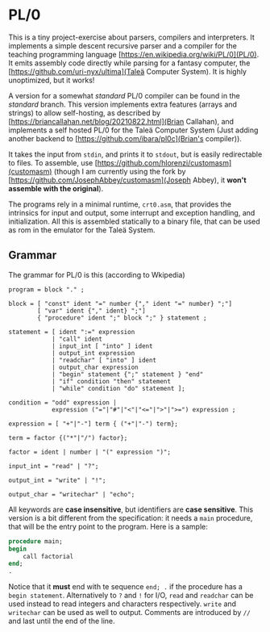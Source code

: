 # PL/0

This is a tiny project-exercise about parsers, compilers and interpreters. It implements a simple descent recursive parser and a compiler for the teaching programming language [https://en.wikipedia.org/wiki/PL/0](PL/0). It emits assembly code directly while parsing for a fantasy computer, the [https://github.com/uri-nyx/ultima](Taleä Computer System). It is highly unoptimized, but it works!

A version for a somewhat *standard* PL/0 compiler can be found in the *standard* branch. This version implements extra features (arrays and strings) to allow self-hosting, as described by [https://briancallahan.net/blog/20210822.html](Brian Callahan), and implements a self hosted PL/0 for the Taleä Computer System (Just adding another backend to [https://github.com/ibara/pl0c](Brian's compiler)).

It takes the input from `stdin`, and prints it to `stdout`, but is easily redirectable to files. To assemble, use [https://github.com/hlorenzi/customasm](customasm) (though I am currently using the fork by [https://github.com/JosephAbbey/customasm](Joseph Abbey), it **won't assemble with the original**).

The programs rely in a minimal runtime, `crt0.asm`, that provides the intrinsics for input and output, some interrupt and exception handling, and initialization. All this is assembled statically to a binary file, that can be used as rom in the emulator for the Taleä System.

## Grammar

The grammar for PL/0 is this (according to Wkipedia)

```ebnf
program = block "." ;

block = [ "const" ident "=" number {"," ident "=" number} ";"]
        [ "var" ident {"," ident} ";"]
        { "procedure" ident ";" block ";" } statement ;

statement = [ ident ":=" expression 
            | "call" ident 
            | input_int [ "into" ] ident 
            | output_int expression 
            | "readchar" [ "into" ] ident 
            | output_char expression
            | "begin" statement {";" statement } "end" 
            | "if" condition "then" statement 
            | "while" condition "do" statement ];

condition = "odd" expression |
            expression ("="|"#"|"<"|"<="|">"|">=") expression ;

expression = [ "+"|"-"] term { ("+"|"-") term};

term = factor {("*"|"/") factor};

factor = ident | number | "(" expression ")";

input_int = "read" | "?";

output_int = "write" | "!";

output_char = "writechar" | "echo";
```

All keywords are **case insensitive**, but identifiers are **case sensitive**.
This version is a bit different from the specification: it needs a `main` procedure, that will be the entry point to the program. Here is a sample:

```pascal
procedure main;
begin
    call factorial
end;
.
```

Notice that it **must** end with te sequence `end; .` if the procedure has a `begin statement`. Alternatively to `?` and `!` for I/O, `read` and `readchar` can be used instead to read integers and characters respectively. `write` and `writechar` can be used as well to output. Comments are introduced by `//` and last until the end of the line.
